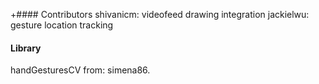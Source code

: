 +#### Contributors
shivanicm: videofeed drawing integration
jackielwu: gesture location tracking
  		  
#### Library
handGesturesCV from: simena86.
